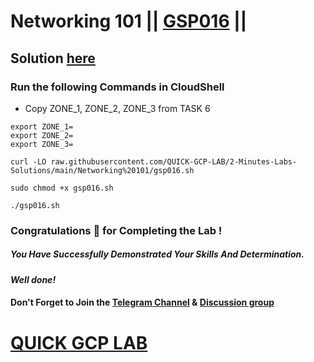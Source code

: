 # Networking 101 || [GSP016](https://www.cloudskillsboost.google/focuses/1743?parent=catalog) ||

## Solution [here](https://youtu.be/icE8ricpImg)

### Run the following Commands in CloudShell

* Copy ZONE_1, ZONE_2, ZONE_3 from TASK 6
```
export ZONE_1=
export ZONE_2=
export ZONE_3=
```
```
curl -LO raw.githubusercontent.com/QUICK-GCP-LAB/2-Minutes-Labs-Solutions/main/Networking%20101/gsp016.sh

sudo chmod +x gsp016.sh

./gsp016.sh
```

### Congratulations 🎉 for Completing the Lab !

##### *You Have Successfully Demonstrated Your Skills And Determination.*

#### *Well done!*

#### Don't Forget to Join the [Telegram Channel](https://t.me/QuickGcpLab) & [Discussion group](https://t.me/QuickGcpLabChats)

# [QUICK GCP LAB](https://www.youtube.com/@quickgcplab)
